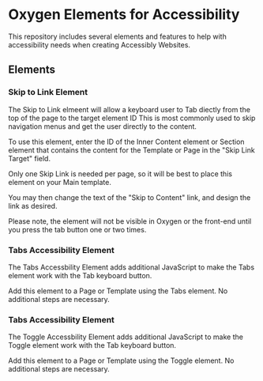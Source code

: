 # Oxygen Elements for Accessibility
This repository includes several elements and features to help with accessibility needs when creating Accessibly Websites. 

## Elements
### Skip to Link Element
The Skip to Link elmeent will allow a keyboard user to Tab diectly from the top of the page to the target element ID This is most commonly used to skip navigation menus and get the user directly to the content. 

To use this element, enter the ID of the Inner Content element or Section element that contains the content for the Template or Page in the "Skip Link Target" field. 

Only one Skip Link is needed per page, so it will be best to place this element on your Main template. 

You may then change the text of the "Skip to Content" link, and design the link as desired. 

Please note, the element will not be visible in Oxygen or the front-end until you press the tab button one or two times. 

### Tabs Accessibility Element
The Tabs Accessbility Element adds additional JavaScript to make the Tabs element work with the Tab keyboard button. 

Add this element to a Page or Template using the Tabs element. No additional steps are necessary. 

### Tabs Accessibility Element
The Toggle Accessbility Element adds additional JavaScript to make the Toggle element work with the Tab keyboard button. 

Add this element to a Page or Template using the Toggle element. No additional steps are necessary. 